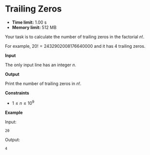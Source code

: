 # Trailing Zeros







* **Time limit:** 1.00 s
* **Memory limit:** 512 MB



Your task is to calculate the number of trailing zeros in the factorial $n!$.



For example, $20!=2432902008176640000$ and it has $4$ trailing zeros.



**Input**



The only input line has an integer $n$.



**Output**



Print the number of trailing zeros in $n!$.



**Constraints**


* $1 \le n \le 10^9$ 

**Example**



Input:

`20`



Output:

`4`


